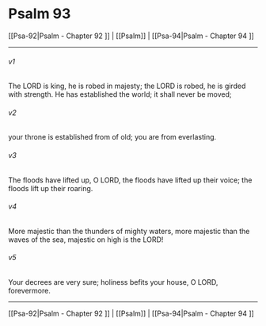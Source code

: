 # Psalm 93

[[Psa-92|Psalm - Chapter 92 ]] | [[Psalm]] | [[Psa-94|Psalm - Chapter 94 ]]
***

###### v1
The LORD is king, he is robed in majesty; the LORD is robed, he is girded with strength. He has established the world; it shall never be moved;
###### v2
your throne is established from of old; you are from everlasting.
###### v3
The floods have lifted up, O LORD, the floods have lifted up their voice; the floods lift up their roaring.
###### v4
More majestic than the thunders of mighty waters, more majestic than the waves of the sea, majestic on high is the LORD!
###### v5
Your decrees are very sure; holiness befits your house, O LORD, forevermore.

***

[[Psa-92|Psalm - Chapter 92 ]] | [[Psalm]] | [[Psa-94|Psalm - Chapter 94 ]]
